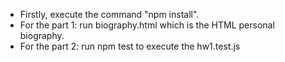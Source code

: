 - Firstly, execute the command "npm install".
- For the part 1: run biography.html which is the HTML personal biography.
- For the part 2: run npm test to execute the hw1.test.js